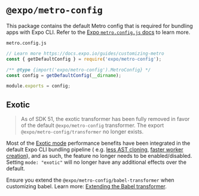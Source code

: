 # `@expo/metro-config`

This package contains the default Metro config that is required for bundling apps with Expo CLI.
Refer to the [Expo `metro.config.js` docs](https://docs.expo.dev/versions/latest/config/metro/) to
learn more.

`metro.config.js`

```js
// Learn more https://docs.expo.io/guides/customizing-metro
const { getDefaultConfig } = require('expo/metro-config');

/** @type {import('expo/metro-config').MetroConfig} */
const config = getDefaultConfig(__dirname);

module.exports = config;
```

## Exotic

> As of SDK 51, the exotic transformer has been fully removed in favor of the default
`@expo/metro-config` transformer. The export `@expo/metro-config/transformer` no longer exists.

Most of
the [Exotic mode](https://blog.expo.dev/drastically-faster-bundling-in-react-native-a54f268e0ed1)
performance benefits have been integrated in the default Expo CLI bundling pipeline (
e.g. [less AST cloning](https://github.com/facebook/metro/pull/854), [faster worker creation](https://github.com/facebook/metro/pull/856)),
and as such, the feature no longer needs to be enabled/disabled. Setting `mode: "exotic"` will no
longer have any additional effects over the default.

Ensure you extend the `@expo/metro-config/babel-transformer` when customizing babel. Learn
more: [Extending the Babel transformer](https://docs.expo.dev/versions/latest/config/metro/#extending-the-babel-transformer).
